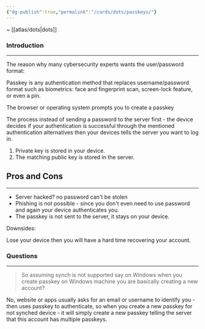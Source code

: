 ```yaml
---
{"dg-publish":true,"permalink":"/cards/dots/passkeys/"}
---
```


~ [[atlas/dots\|dots]]
### Introduction
---
The reason why many cybersecurity experts wants the user/password format:

Passkey is any authentication method that replaces username/password format such as biometrics: face and fingerprint scan, screen-lock feature, or even a pin. 

The browser or operating system prompts you to create a passkey 

The process instead of sending a password to the server first - the device decides if your authentication is successful through the mentioned authentication alternatives then your devices tells the server you want to log in.

1. Private key is stored in your device. 
2. The matching public key is stored in the server.

## Pros and Cons
---

- Server hacked? no password can't be stolen 
- Phishing is not possible - since you don't even need to use password and again your device authenticates you. 
- The passkey is not sent to the server, it stays on your device.

Downsides:

Lose your device then you will have a hard time recovering your account.
### Questions
---
> So assuming synch is not supported say on Windows when you create passkey on Windows machine you are basically creating a new account?

No, website or apps usually asks for an email or username to identify you - then uses passkey to authenticate, so when you create a new passkey for not synched device - it will simply create a new passkey telling the server that this account has multiple passkeys.

